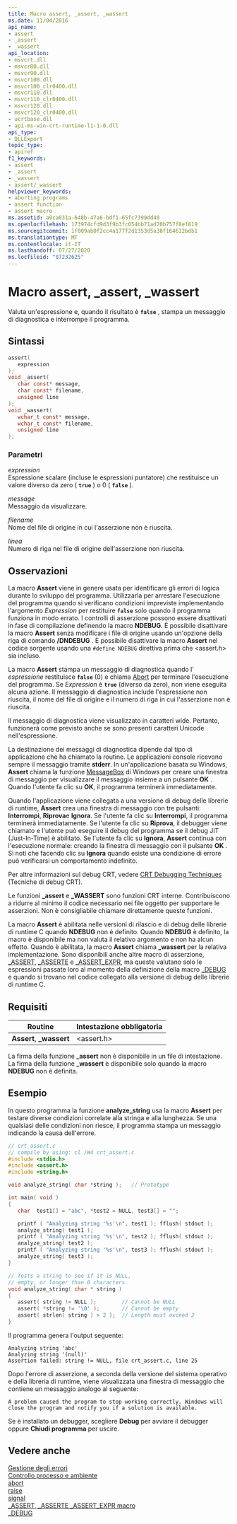 ```yaml
---
title: Macro assert, _assert, _wassert
ms.date: 11/04/2016
api_name:
- assert
- _assert
- _wassert
api_location:
- msvcrt.dll
- msvcr80.dll
- msvcr90.dll
- msvcr100.dll
- msvcr100_clr0400.dll
- msvcr110.dll
- msvcr110_clr0400.dll
- msvcr120.dll
- msvcr120_clr0400.dll
- ucrtbase.dll
- api-ms-win-crt-runtime-l1-1-0.dll
api_type:
- DLLExport
topic_type:
- apiref
f1_keywords:
- assert
- _assert
- _wassert
- assert/_wassert
helpviewer_keywords:
- aborting programs
- assert function
- assert macro
ms.assetid: a9ca031a-648b-47a6-bdf1-65fc7399dd40
ms.openlocfilehash: 173974cfd9d3f9b3fc054bb71ad70b757f8ef819
ms.sourcegitcommit: 1f009ab0f2cc4a177f2d1353d5a38f164612bdb1
ms.translationtype: MT
ms.contentlocale: it-IT
ms.lasthandoff: 07/27/2020
ms.locfileid: "87232625"
---
```

# <a name="assert-macro-_assert-_wassert"></a>Macro assert, _assert, _wassert

Valuta un'espressione e, quando il risultato è **`false`** , stampa un messaggio di diagnostica e interrompe il programma.

## <a name="syntax"></a>Sintassi

```C
assert(
   expression
);
void _assert(
   char const* message,
   char const* filename,
   unsigned line
);
void _wassert(
   wchar_t const* message,
   wchar_t const* filename,
   unsigned line
);
```

### <a name="parameters"></a>Parametri

*expression*<br/>
Espressione scalare (incluse le espressioni puntatore) che restituisce un valore diverso da zero ( **`true`** ) o 0 ( **`false`** ).

*message*<br/>
Messaggio da visualizzare.

*filename*<br/>
Nome del file di origine in cui l'asserzione non è riuscita.

*linea*<br/>
Numero di riga nel file di origine dell'asserzione non riuscita.

## <a name="remarks"></a>Osservazioni

La macro **Assert** viene in genere usata per identificare gli errori di logica durante lo sviluppo del programma. Utilizzarla per arrestare l'esecuzione del programma quando si verificano condizioni impreviste implementando l'argomento *Expression* per restituire **`false`** solo quando il programma funziona in modo errato. I controlli di asserzione possono essere disattivati in fase di compilazione definendo la macro **NDEBUG**. È possibile disattivare la macro **Assert** senza modificare i file di origine usando un'opzione della riga di comando **/DNDEBUG** . È possibile disattivare la macro **Assert** nel codice sorgente usando una `#define NDEBUG` direttiva prima che \<assert.h> sia incluso.

La macro **Assert** stampa un messaggio di diagnostica quando l' *espressione* restituisce **`false`** (0) e chiama [Abort](abort.md) per terminare l'esecuzione del programma. Se *Expression* è **`true`** (diverso da zero), non viene eseguita alcuna azione. Il messaggio di diagnostica include l'espressione non riuscita, il nome del file di origine e il numero di riga in cui l'asserzione non è riuscita.

Il messaggio di diagnostica viene visualizzato in caratteri wide. Pertanto, funzionerà come previsto anche se sono presenti caratteri Unicode nell'espressione.

La destinazione dei messaggi di diagnostica dipende dal tipo di applicazione che ha chiamato la routine. Le applicazioni console ricevono sempre il messaggio tramite **stderr**. In un'applicazione basata su Windows, **Assert** chiama la funzione [MessageBox](/windows/win32/api/winuser/nf-winuser-messagebox) di Windows per creare una finestra di messaggio per visualizzare il messaggio insieme a un pulsante **OK** . Quando l'utente fa clic su **OK**, il programma terminerà immediatamente.

Quando l'applicazione viene collegata a una versione di debug delle librerie di runtime, **Assert** crea una finestra di messaggio con tre pulsanti: **Interrompi**, **Riprova**e **Ignora**. Se l'utente fa clic su **Interrompi**, il programma terminerà immediatamente. Se l'utente fa clic su **Riprova**, il debugger viene chiamato e l'utente può eseguire il debug del programma se il debug JIT (Just-In-Time) è abilitato. Se l'utente fa clic su **Ignora**, **Assert** continua con l'esecuzione normale: creando la finestra di messaggio con il pulsante **OK** . Si noti che facendo clic su **Ignora** quando esiste una condizione di errore può verificarsi un comportamento indefinito.

Per altre informazioni sul debug CRT, vedere [CRT Debugging Techniques](/visualstudio/debugger/crt-debugging-techniques) (Tecniche di debug CRT).

Le funzioni **_assert** e **_WASSERT** sono funzioni CRT interne. Contribuiscono a ridurre al minimo il codice necessario nei file oggetto per supportare le asserzioni. Non è consigliabile chiamare direttamente queste funzioni.

La macro **Assert** è abilitata nelle versioni di rilascio e di debug delle librerie di runtime C quando **NDEBUG** non è definito. Quando **NDEBUG** è definito, la macro è disponibile ma non valuta il relativo argomento e non ha alcun effetto. Quando è abilitata, la macro **Assert** chiama **_wassert** per la relativa implementazione. Sono disponibili anche altre macro di asserzione, [_ASSERT](assert-asserte-assert-expr-macros.md), [_ASSERTE](assert-asserte-assert-expr-macros.md) e [_ASSERT_EXPR](assert-asserte-assert-expr-macros.md), ma queste valutano solo le espressioni passate loro al momento della definizione della macro [_DEBUG](../../c-runtime-library/debug.md) e quando si trovano nel codice collegato alla versione di debug delle librerie di runtime C.

## <a name="requirements"></a>Requisiti

|Routine|Intestazione obbligatoria|
|-------------|---------------------|
|**Assert**, **_wassert**|\<assert.h>|

La firma della funzione **_assert** non è disponibile in un file di intestazione. La firma della funzione **_wassert** è disponibile solo quando la macro **NDEBUG** non è definita.

## <a name="example"></a>Esempio

In questo programma la funzione **analyze_string** usa la macro **Assert** per testare diverse condizioni correlate alla stringa e alla lunghezza. Se una qualsiasi delle condizioni non riesce, il programma stampa un messaggio indicando la causa dell'errore.

```C
// crt_assert.c
// compile by using: cl /W4 crt_assert.c
#include <stdio.h>
#include <assert.h>
#include <string.h>

void analyze_string( char *string );   // Prototype

int main( void )
{
   char  test1[] = "abc", *test2 = NULL, test3[] = "";

   printf ( "Analyzing string '%s'\n", test1 ); fflush( stdout );
   analyze_string( test1 );
   printf ( "Analyzing string '%s'\n", test2 ); fflush( stdout );
   analyze_string( test2 );
   printf ( "Analyzing string '%s'\n", test3 ); fflush( stdout );
   analyze_string( test3 );
}

// Tests a string to see if it is NULL,
// empty, or longer than 0 characters.
void analyze_string( char * string )
{
   assert( string != NULL );        // Cannot be NULL
   assert( *string != '\0' );       // Cannot be empty
   assert( strlen( string ) > 2 );  // Length must exceed 2
}
```

Il programma genera l'output seguente:

```Output
Analyzing string 'abc'
Analyzing string '(null)'
Assertion failed: string != NULL, file crt_assert.c, line 25
```

Dopo l'errore di asserzione, a seconda della versione del sistema operativo e della libreria di runtime, viene visualizzata una finestra di messaggio che contiene un messaggio analogo al seguente:

```Output
A problem caused the program to stop working correctly. Windows will close the program and notify you if a solution is available.
```

Se è installato un debugger, scegliere **Debug** per avviare il debugger oppure **Chiudi programma** per uscire.

## <a name="see-also"></a>Vedere anche

[Gestione degli errori](../../c-runtime-library/error-handling-crt.md)<br/>
[Controllo processo e ambiente](../../c-runtime-library/process-and-environment-control.md)<br/>
[abort](abort.md)<br/>
[raise](raise.md)<br/>
[signal](signal.md)<br/>
[_ASSERT, _ASSERTE _ASSERT_EXPR macro](assert-asserte-assert-expr-macros.md)<br/>
[_DEBUG](../../c-runtime-library/debug.md)<br/>
